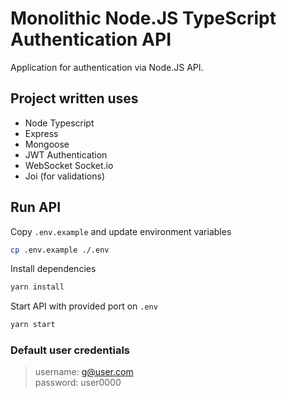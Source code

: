# Monolithic Node.JS TypeScript Authentication API

Application for authentication via Node.JS API.

## Project written uses
- Node Typescript
- Express
- Mongoose
- JWT Authentication
- WebSocket Socket.io
- Joi (for validations)

## Run API

Copy ``.env.example`` and update environment variables
```bash
cp .env.example ./.env
```

Install dependencies
```bash
yarn install
```

Start API with provided port on ``.env``
```bash
yarn start
```

### Default user credentials
> username: g@user.com <br />
> password: user0000
